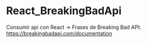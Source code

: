 # React_BreakingBadApi

Consumir api con React -> Frases de Breaking Bad
API: https://breakingbadapi.com/documentation
